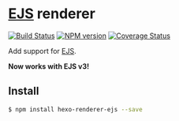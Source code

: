 # [EJS] renderer

[![Build Status](https://github.com/hexojs/hexo-renderer-ejs/workflows/Tester/badge.svg?branch=master)](https://github.com/hexojs/hexo-renderer-ejs/actions?query=workflow%3ATester)
[![NPM version](https://badge.fury.io/js/hexo-renderer-ejs.svg)](https://www.npmjs.com/package/hexo-renderer-ejs)
[![Coverage Status](https://img.shields.io/coveralls/hexojs/hexo-renderer-ejs.svg)](https://coveralls.io/r/hexojs/hexo-renderer-ejs?branch=master)

Add support for [EJS].

**Now works with EJS v3!**

## Install

``` bash
$ npm install hexo-renderer-ejs --save
```

[EJS]: https://github.com/mde/ejs
